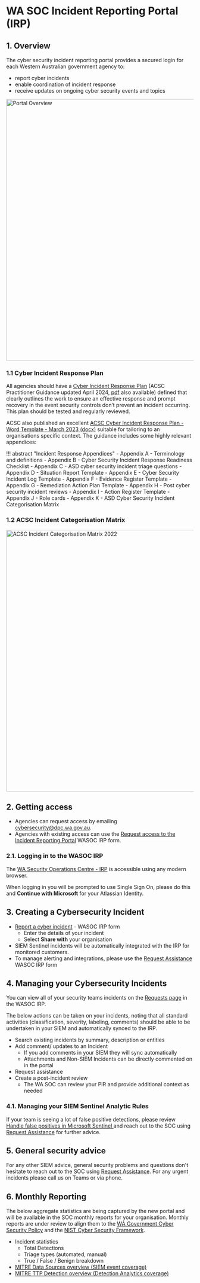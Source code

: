 # WA SOC Incident Reporting Portal (IRP)

## 1. Overview

The cyber security incident reporting portal provides a secured login for each Western Australian government agency to:

- report cyber incidents
- enable coordination of incident response
- receive updates on ongoing cyber security events and topics

<img width="700" alt="Portal Overview" src="../../images/portal-overview.png">

### 1.1 Cyber Incident Response Plan

All agencies should have a [Cyber Incident Response Plan](https://www.cyber.gov.au/resources-business-and-government/governance-and-user-education/incident-response/cyber-security-incident-response-planning-practitioner-guidance) (ACSC Practitioner Guidance updated April 2024, [pdf](https://www.cyber.gov.au/sites/default/files/2024-04/PROTECT%20-%20Cyber%20Security%20Incident%20Response%20Planning%20-%20Practitioner%20Guidance%20%28April%202024%29.pdf) also available) defined that clearly outlines the work to ensure an effective response and prompt recovery in the event security controls don’t prevent an incident occurring. This plan should be tested and regularly reviewed.

ACSC also published an excellent [ACSC Cyber Incident Response Plan - Word Template - March 2023 (docx)](https://www.cyber.gov.au/sites/default/files/2023-03/ACSC-Cyber-Incident-Response-Plan-Template.docx) suitable for tailoring to an organisations specific context. The guidance includes some highly relevant appendices:

!!! abstract "Incident Response Appendices"
    - Appendix A - Terminology and definitions
    - Appendix B - Cyber Security Incident Response Readiness Checklist
    - Appendix C - ASD cyber security incident triage questions
    - Appendix D - Situation Report Template
    - Appendix E - Cyber Security Incident Log Template
    - Appendix F - Evidence Register Template
    - Appendix G - Remediation Action Plan Template
    - Appendix H - Post cyber security incident reviews
    - Appendix I - Action Register Template
    - Appendix J - Role cards
    - Appendix K - ASD Cyber Security Incident Categorisation Matrix

### 1.2 ACSC Incident Categorisation Matrix

<img width="700" alt="ACSC Incident Categorisation Matrix 2022" src="https://www.cyber.gov.au/sites/default/files/2024-04/Cyber%20Security%20Incident%20Response%20Planning%20Image%204.png">

## 2. Getting access

- Agencies can request access by emailing [cybersecurity@dpc.wa.gov.au](mailto:cybersecurity@dpc.wa.gov.au).
- Agencies with existing access can use the [Request access to the Incident Reporting Portal](https://wasoc.atlassian.net/servicedesk/customer/portal/2/group/1/create/8) WASOC IRP form.

### 2.1. Logging in to the WASOC IRP

The [WA Security Operations Centre - IRP](https://wasoc.atlassian.net/servicedesk/customer/portals "https://wasoc.atlassian.net/servicedesk/customer/portals") is accessible using any modern browser.

When logging in you will be prompted to use Single Sign On, please do this and **Continue with Microsoft** for your Atlassian Identity.

## 3. Creating a Cybersecurity Incident

- [Report a cyber incident](https://wasoc.atlassian.net/servicedesk/customer/portal/2/group/1/create/19) - WASOC IRP form
    - Enter the details of your incident
    - Select **Share with** your organisation
- SIEM Sentinel incidents will be automatically integrated with the IRP for monitored customers.
- To manage alerting and integrations, please use the [Request Assistance](https://wasoc.atlassian.net/servicedesk/customer/portal/2/group/1/create/1) WASOC IRP form

## 4. Managing your Cybersecurity Incidents

You can view all of your security teams incidents on the [Requests page](https://wasoc.atlassian.net/servicedesk/customer/user/requests?page=1&reporter=all) in the WASOC IRP.

The below actions can be taken on your incidents, noting that all standard activities (classification, severity, labeling, comments) should be able to be undertaken in your SIEM and automatically synced to the IRP.

- Search existing incidents by summary, description or entities
- Add comment/ updates to an Incident
    - If you add comments in your SIEM they will sync automatically
    - Attachments and Non-SIEM Incidents can be directly commented on in the portal
- Request assistance
- Create a post-incident review
    - The WA SOC can review your PIR and provide additional context as needed

### 4.1. Managing your SIEM Sentinel Analytic Rules

If your team is seeing a lot of false positive detections, please review [Handle false positives in Microsoft Sentinel
](https://docs.microsoft.com/en-us/azure/sentinel/false-positives) and reach out to the SOC using [Request Assistance](https://wasoc.atlassian.net/servicedesk/customer/portal/2/group/1/create/1) for further advice.

## 5. General security advice

For any other SIEM advice, general security problems and questions don't hesitate to reach out to the SOC using [Request Assistance](https://wasoc.atlassian.net/servicedesk/customer/portal/2/group/1/create/1). For any urgent incidents please call us on Teams or via phone.

## 6. Monthly Reporting

The below aggregate statistics are being captured by the new portal and will be available in the SOC monthly reports for your organisation. Monthly reports are under review to align them to the [WA Government Cyber Security Policy](https://www.wa.gov.au/government/publications/wa-government-cyber-security-policy) and the [NIST Cyber Security Framework](https://www.nist.gov/cyberframework).

- Incident statistics
    - Total Detections
    - Triage types (automated, manual)
    - True / False / Benign breakdown
- [MITRE Data Sources overview (SIEM event coverage)](../baselines/data-sources.md)
- [MITRE TTP Detection overview (Detection Analytics coverage)](https://attack.mitre.org/matrices/enterprise/)
